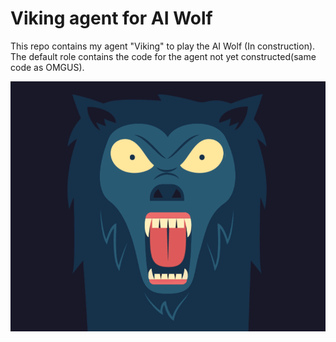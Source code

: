 # Viking agent for AI Wolf
This repo contains my agent "Viking" to play the AI Wolf  (In construction). The default role contains the code for the agent not yet constructed(same code as OMGUS).
<!-- 
![Viking](https://user-images.githubusercontent.com/46248768/122360495-0e6b4880-cf74-11eb-8d45-cdd57dde86b2.gif) -->
<!-- <img src="/Viking.gif" width="250" height="250"/> -->

<p align="center">
  <img width="600" height="400" src="/Viking.gif">
</p>
